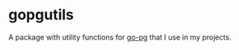 # gopgutils

A package with utility functions for [go-pg](https://github.com/go-pg/pg/tree/v10) that I use in my projects.
